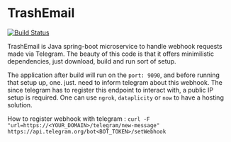 # TrashEmail 
[![Build Status](https://travis-ci.org/r0hi7/Trashemail.svg?branch=master)](https://travis-ci.org/r0hi7/Trashemail)

TrashEmail is Java spring-boot microservice to handle webhook requests made via Telegram. The beauty of this code is that it offers minimilistic dependencies, just download, build and run sort of setup.

The application after build will run on the `port: 9090`, and before running that setup up, one. just. need to inform telegram about this webhook. The since telegram has to register this endpoint to interact with, a public IP setup is required. One can use `ngrok`, `dataplicity` or `now` to have a hosting solution.


How to register webhook with telegram :  `curl -F "url=https://<YOUR_DOMAIN>/telegram/new-message" https://api.telegram.org/bot<BOT_TOKEN>/setWebhook`
